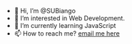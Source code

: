 - 👋 Hi, I’m @SUBiango
- 👀 I’m interested in Web Development.
- 🌱 I’m currently learning JavaScript
- 📫 How to reach me? [email me here](mailto:hello@umarubiango.com)

<!---
SUBiango/SUBiango is a ✨ special ✨ repository because its `README.md` (this file) appears on your GitHub profile.
You can click the Preview link to take a look at your changes.
--->
